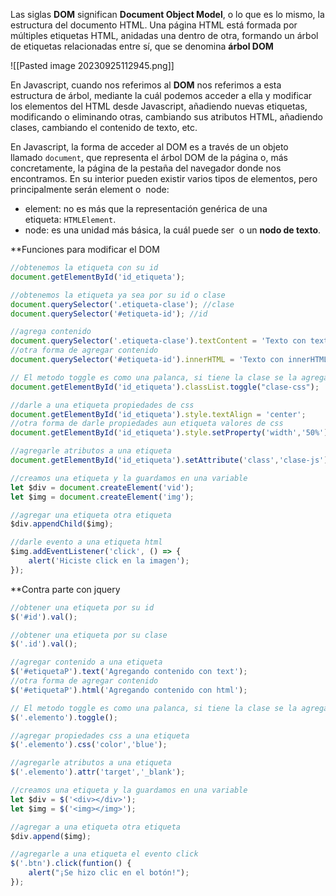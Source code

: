 Las siglas **DOM** significan **Document Object Model**, o lo que es lo mismo, la estructura del documento HTML. Una página HTML está formada por múltiples etiquetas HTML, anidadas una dentro de otra, formando un árbol de etiquetas relacionadas entre sí, que se denomina **árbol DOM**

![[Pasted image 20230925112945.png]]

En Javascript, cuando nos referimos al **DOM** nos referimos a esta estructura de árbol, mediante la cuál podemos acceder a ella y modificar los elementos del HTML desde Javascript, añadiendo nuevas etiquetas, modificando o eliminando otras, cambiando sus atributos HTML, añadiendo clases, cambiando el contenido de texto, etc.

En Javascript, la forma de acceder al DOM es a través de un objeto llamado `document`, que representa el árbol DOM de la página o, más concretamente, la página de la pestaña del navegador donde nos encontramos. En su interior pueden existir varios tipos de elementos, pero principalmente serán element o  node:

- element: no es más que la representación genérica de una etiqueta: `HTMLElement`.
- node: es una unidad más básica, la cuál puede ser  o un **nodo de texto**.

**Funciones para modificar el DOM

```javascript
//obtenemos la etiqueta con su id
document.getElementById('id_etiqueta');

//obtenemos la etiqueta ya sea por su id o clase
document.querySelector('.etiqueta-clase'); //clase
document.querySelector('#etiqueta-id'); //id

//agrega contenido 
document.querySelector('.etiqueta-clase').textContent = 'Texto con textContent';
//otra forma de agregar contenido
document.querySelector('#etiqueta-id').innerHTML = 'Texto con innerHTML';

// El metodo toggle es como una palanca, si tiene la clase se la agrega si no se la quita
document.getElementById('id_etiqueta').classList.toggle("clase-css");

//darle a una etiqueta propiedades de css
document.getElementById('id_etiqueta').style.textAlign = 'center';
//otra forma de darle propiedades aun etiqueta valores de css
document.getElementById('id_etiqueta').style.setProperty('width','50%');

//agregarle atributos a una etiqueta
document.getElementById('id_etiqueta').setAttribute('class','clase-js');

//creamos una etiqueta y la guardamos en una variable
let $div = document.createElement('vid');
let $img = document.createElement('img');

//agregar una etiqueta otra etiqueta
$div.appendChild($img);

//darle evento a una etiqueta html
$img.addEventListener('click', () => {
	alert('Hiciste click en la imagen');
});
```

**Contra parte con jquery

```javascript
//obtener una etiqueta por su id
$('#id').val();

//obtener una etiqueta por su clase
$('.id').val();

//agregar contenido a una etiqueta
$('#etiquetaP').text('Agregando contenido con text');
//otra forma de agregar contenido
$('#etiquetaP').html('Agregando contenido con html');

// El metodo toggle es como una palanca, si tiene la clase se la agrega si no se la quita
$('.elemento').toggle();

//agregar propiedades css a una etiqueta
$('.elemento').css('color','blue');

//agregarle atributos a una etiqueta 
$('.elemento').attr('target','_blank');

//creamos una etiqueta y la guardamos en una variable
let $div = $('<div></div>');
let $img = $('<img></img>');

//agregar a una etiqueta otra etiqueta
$div.append($img);

//agregarle a una etiqueta el evento click
$('.btn').click(funtion() {
	alert("¡Se hizo clic en el botón!");				
});
```

